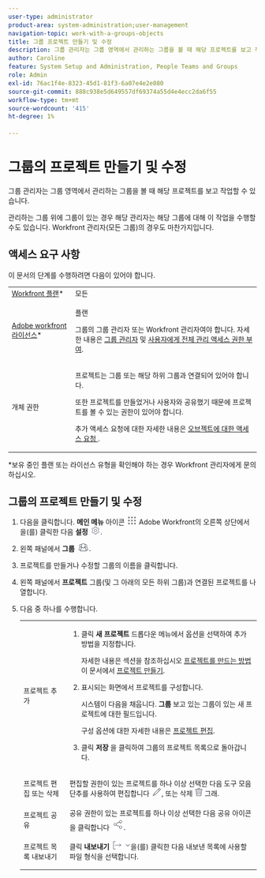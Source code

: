 ```yaml
---
user-type: administrator
product-area: system-administration;user-management
navigation-topic: work-with-a-groups-objects
title: 그룹 프로젝트 만들기 및 수정
description: 그룹 관리자는 그룹 영역에서 관리하는 그룹을 볼 때 해당 프로젝트를 보고 작업할 수 있습니다.
author: Caroline
feature: System Setup and Administration, People Teams and Groups
role: Admin
exl-id: 76ac1f4e-8323-45d1-81f3-6a07e4e2e080
source-git-commit: 888c938e5d649557df69374a55d4e4ecc2da6f55
workflow-type: tm+mt
source-wordcount: '415'
ht-degree: 1%

---
```


# 그룹의 프로젝트 만들기 및 수정

그룹 관리자는 그룹 영역에서 관리하는 그룹을 볼 때 해당 프로젝트를 보고 작업할 수 있습니다.

관리하는 그룹 위에 그룹이 있는 경우 해당 관리자는 해당 그룹에 대해 이 작업을 수행할 수도 있습니다. Workfront 관리자(모든 그룹)의 경우도 마찬가지입니다.

## 액세스 요구 사항

이 문서의 단계를 수행하려면 다음이 있어야 합니다.

<table style="table-layout:auto"> 
 <col> 
 <col> 
 <tbody> 
  <tr> 
   <td role="rowheader"><a href="https://www.workfront.com/plans" target="_blank">Workfront 플랜</a>*</td> 
   <td>모든</td> 
  </tr> 
  <tr> 
   <td role="rowheader"><a href="../../add-users/access-levels-and-object-permissions/wf-licenses.md">Adobe workfront 라이선스</a>*</td> 
   <td> <p>플랜 </p> <p>그룹의 그룹 관리자 또는 Workfront 관리자여야 합니다. 자세한 내용은 <a href="../../../administration-and-setup/manage-groups/group-roles/group-administrators.md" class="MCXref xref">그룹 관리자</a> 및 <a href="../../../administration-and-setup/add-users/configure-and-grant-access/grant-a-user-full-administrative-access.md" class="MCXref xref">사용자에게 전체 관리 액세스 권한 부여</a>.</p> </td> 
  </tr> 
  <tr> 
   <td role="rowheader">개체 권한</td> 
   <td> <p>프로젝트는 그룹 또는 해당 하위 그룹과 연결되어 있어야 합니다.</p> <p>또한 프로젝트를 만들었거나 사용자와 공유했기 때문에 프로젝트를 볼 수 있는 권한이 있어야 합니다.</p> <p>추가 액세스 요청에 대한 자세한 내용은 <a href="../../../workfront-basics/grant-and-request-access-to-objects/request-access.md" class="MCXref xref">오브젝트에 대한 액세스 요청 </a>.</p> </td> 
  </tr> 
 </tbody> 
</table>

&#42;보유 중인 플랜 또는 라이선스 유형을 확인해야 하는 경우 Workfront 관리자에게 문의하십시오.

## 그룹의 프로젝트 만들기 및 수정

1. 다음을 클릭합니다. **메인 메뉴** 아이콘 ![](assets/main-menu-icon.png) Adobe Workfront의 오른쪽 상단에서 을(를) 클릭한 다음 **설정** ![](assets/gear-icon-settings.png).

1. 왼쪽 패널에서 **그룹** ![](assets/groups-icon.png).

1. 프로젝트를 만들거나 수정할 그룹의 이름을 클릭합니다.
1. 왼쪽 패널에서 **프로젝트** 그룹(및 그 아래의 모든 하위 그룹)과 연결된 프로젝트를 나열합니다.
1. 다음 중 하나를 수행합니다.

   <table style="table-layout:auto"> 
    <col> 
    <col> 
    <tbody> 
     <tr> 
      <td role="rowheader">프로젝트 추가</td> 
      <td> 
       <ol> 
        <li value="1"> <p>클릭 <strong>새 프로젝트</strong> 드롭다운 메뉴에서 옵션을 선택하여 추가 방법을 지정합니다.</p> <p>자세한 내용은 섹션을 참조하십시오 <a href="../../../manage-work/projects/create-projects/create-project.md#ways-to-create-projects" class="MCXref xref">프로젝트를 만드는 방법</a> 이 문서에서 <a href="../../../manage-work/projects/create-projects/create-project.md" class="MCXref xref">프로젝트 만들기</a>.</p> </li> 
        <li value="2"> <p>표시되는 화면에서 프로젝트를 구성합니다. </p> <p>시스템이 다음을 채웁니다. <strong>그룹</strong> 보고 있는 그룹이 있는 새 프로젝트에 대한 필드입니다.</p> <p>구성 옵션에 대한 자세한 내용은 <a href="../../../manage-work/projects/manage-projects/edit-projects.md" class="MCXref xref">프로젝트 편집</a>.</p> </li> 
        <li value="3"> <p>클릭 <strong>저장</strong> 을 클릭하여 그룹의 프로젝트 목록으로 돌아갑니다.</p> </li> 
       </ol> </td> 
     </tr> 
     <tr> 
      <td role="rowheader"> <p>프로젝트 편집 또는 삭제</p> </td> 
      <td> <p>편집할 권한이 있는 프로젝트를 하나 이상 선택한 다음 도구 모음 단추를 사용하여 편집합니다 <img src="assets/edit-icon.png">, 또는 삭제 <img src="assets/delete.png"> 그래.</p> </td> 
     </tr> 
     <tr> 
      <td role="rowheader">프로젝트 공유</td> 
      <td>공유 권한이 있는 프로젝트를 하나 이상 선택한 다음 공유 아이콘을 클릭합니다 <img src="assets/share-icon.png">.</td> 
     </tr> 
     <tr> 
      <td role="rowheader"> <p>프로젝트 목록 내보내기</p> </td> 
      <td>클릭 <strong>내보내기</strong> <img src="assets/export.png">을(를) 클릭한 다음 내보낸 목록에 사용할 파일 형식을 선택합니다.</td> 
     </tr> 
    </tbody> 
   </table>
